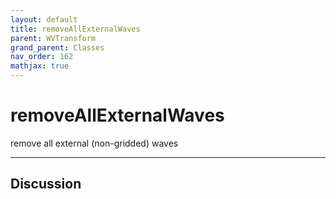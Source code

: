 ```yaml
---
layout: default
title: removeAllExternalWaves
parent: WVTransform
grand_parent: Classes
nav_order: 162
mathjax: true
---
```


#  removeAllExternalWaves

remove all external (non-gridded) waves


---

## Discussion

  
